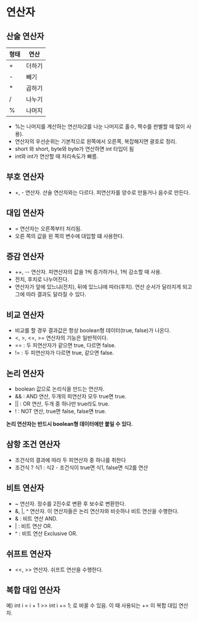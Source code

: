 # 연산자

## 산술 연산자

| 형태 | 연산 |
-----|-----
| + | 더하기 |
| - | 빼기 |
| * | 곱하기 |
| / | 나누기 |
| % | 나머지 |

- %는 나머지를 계산하는 연산자(2를 나눈 나머지로 홀수, 짝수를 판별할 때 많이 사용).
- 연산자의 우선순위는 기본적으로 왼쪽에서 오른쪽, 복잡해지면 괄호로 정리.
- short 와 short, byte와 byte가 연산하면 int 타입이 됨
- int와 int가 연산할 때 처리속도가 빠름.

## 부호 연산자
- +, - 연산자. 산술 연산자와는 다르다. 피연산자를 양수로 만들거나 음수로 만든다.

## 대입 연산자
- = 연산자는 오른쪽부터 처리됨.
- 오른 쪽의 값을 왼 쪽의 변수에 대입할 떄 사용한다.

## 증감 연산자
- ++, -- 연산자. 피연산자의 값을 1씩 증가하거나, 1씩 감소할 때 사용.
- 전치, 후치로 나누어진다.
- 연산자가 앞에 있느냐(전치), 뒤에 있느냐에 따라(후치). 연산 순서가 달라지게 되고 그에 따라 결과도 달라질 수 있다.

## 비교 연산자
- 비교를 할 경우 결과값은 항상 boolean형 데이터(true, false)가 나온다.
- <, >, <=, >= 연산자의 기능은 일반적이다.
- == : 두 피연산자가 같으면 true, 다르면 false.
- != : 두 피연산자가 다르면 true, 같으면 false.

## 논리 연산자
- boolean 값으로 논리식을 만드는 연산자.
- && : AND 연산, 두개의 피연산자 모두 true면 true.
- || : OR 연산, 두개 중 하나만 true라도 true.
- ! : NOT 연산, true면 false, false면 true.

**논리 연산자는 반드시 boolean형 데이터에만 붙일 수 있다.**

## 삼항 조건 연산자
- 조건식의 결과에 따라 두 피연산자 중 하나를 취한다
- 조건식 ? 식1 : 식2 - 조건식이 true면 식1, false면 식2를 연산

## 비트 연산자
- ~ 연산자. 정수를 2진수로 변환 후 보수로 변환한다.
- &, |, ^ 연산자. 이 연산자들은 논리 연산자와 비슷하나 비트 연산을 수행한다.
- & : 비트 연산 AND.
- \| : 비트 연산 OR.
- ^ : 비트 연산 Exclusive OR.

## 쉬프트 연산자
- <<, >> 연산자. 쉬프트 연산을 수행한다.

## 복합 대입 연산자
예) int i = i + 1 >> int i += 1; 로 바꿀 수 있음. 이 때 사용되는 += 이 복합 대입 연산자.
